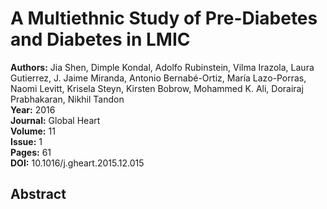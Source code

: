 # A Multiethnic Study of Pre-Diabetes and Diabetes in LMIC

**Authors:** Jia Shen, Dimple Kondal, Adolfo Rubinstein, Vilma Irazola, Laura Gutierrez, J. Jaime Miranda, Antonio Bernabé-Ortiz, María Lazo-Porras, Naomi Levitt, Krisela Steyn, Kirsten Bobrow, Mohammed K. Ali, Dorairaj Prabhakaran, Nikhil Tandon  
**Year:** 2016  
**Journal:** Global Heart  
**Volume:** 11  
**Issue:** 1  
**Pages:** 61  
**DOI:** 10.1016/j.gheart.2015.12.015  

## Abstract


